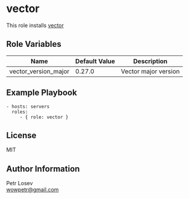 vector
=========

This role installs [vector](https://github.com/vectordotdev/vector)

Role Variables
--------------

| Name           | Default Value | Description                        |
| -------------- | ------------- | -----------------------------------|
| vector_version_major | 0.27.0 | Vector major version |

Example Playbook
----------------

    - hosts: servers
      roles:
         - { role: vector }

License
-------

MIT

Author Information
------------------

Petr Losev  
wowpetr@gmail.com